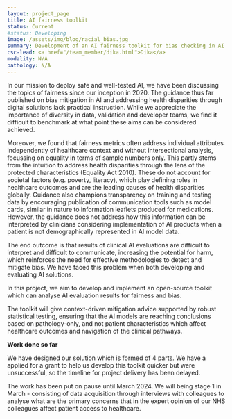 ```yaml
---
layout: project_page
title: AI fairness toolkit
status: Current
#status: Developing
image: /assets/img/blog/racial_bias.jpg
summary: Development of an AI fairness toolkit for bias checking in AI evaluation results.
csc-lead: <a href="/team_member/dika.html">Dika</a>
modality: N/A
pathology: N/A
---
```

In our mission to deploy safe and well-tested AI, we have been discussing the topics of fairness since our inception in 2020. 
The guidance thus far published on bias mitigation in AI and addressing health disparities through digital solutions lack practical 
instruction. While we appreciate the importance of diversity in data, validation and developer teams, we find it difficult to benchmark
at what point these aims can be considered achieved. 

Moreover, we found that fairness metrics often address individual attributes independently of healthcare context and without intersectional 
analysis, focussing on equality in terms of sample numbers only. This partly stems from the intuition to address health disparities through 
the lens of the protected characteristics (Equality Act 2010). These do not account for societal factors (e.g. poverty, literacy), 
which play defining roles in healthcare outcomes and are the leading causes of health disparities globally. 
Guidance also champions transparency on training and testing data by encouraging publication of communication tools such as 
model cards, similar in nature to information leaflets produced for medications. However, the guidance does not address how this 
information can be interpreted by clinicians considering implementation of AI products when a patient is not demographically represented in AI model data. 

The end outcome is that results of clinical AI evaluations are difficult to interpret and difficult to communicate, increasing the potential for harm, 
which reinforces the need for effective methodologies to detect and mitigate bias. We have faced this problem when both developing and evaluating AI solutions.  

In this project, we aim to develop and implement an open-source toolkit which can analyse AI evaluation results for fairness and bias.  

The toolkit will give context-driven mitigation advice supported by robust statistical testing, 
ensuring that the AI models are reaching conclusions based on pathology-only, and not patient characteristics which 
affect healthcare outcomes and navigation of the clinical pathways. 

<b>Work done so far</b>

We have designed our solution which is formed of 4 parts. We have a applied for a grant to help us develop this
toolkit quicker but were unsuccessful, so the timeline for project delivery has been delayed. 

The work has been put on pause until March 2024. We will being stage 1 in March - consisting of data acquisition
through interviews with colleagues to analyse what are the primary concerns that in the expert opinion of our NHS colleagues
affect patient access to healthcare.

 